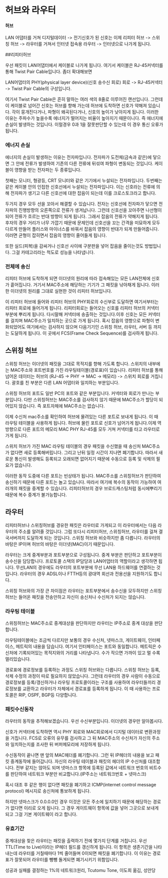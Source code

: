 # 허브와 라우터

#### 허브

LAN 어댑터를 거쳐 디지털데이터 -> 전기신호가 된 신호는 이제 리피터 허브 -> 스위칭 허브 -> 라우터를 거쳐서 인터넷 접속용 라우터 -> 인터넷으로 나가게 됩니다.

##리피터허브

우선 패킷이 LAN어댑터에서 케이블로 나가게 됩니다. 여기서 케이블은 RJ-45커넥터를 통해 Twist Pair Cable입니다.  좀더 확대해보면

LAN어댑터의 PHY(physical layer device)(신호 송수신 회로) 회로 -> RJ-45커넥터 -> Twist Pair Cable의 구성입니다.

여기서 Twist Pair Cable은 흔히 말하는 여러 색의 8줄로 이루어진 랜선입니다.  그런데 이 케이블로 넘어간 신호는 허브를 향해 가는데 허브에 도착하면 신호가 약해져 있습니다. 각이 뭉개진다거나, 파형이 왜곡된다거나, 신호의 높이가 낮아지게 됩니다. 이러한 이유는 주파수가 높을수록 에너지가 떨어지는 비율이 높아지기 때문이니다.  즉 에너지에 손실이 발생하는 것입니다. 이럴경우 0과 1을 잘못판단할 수 있는데 이 경우 통신 오류가 됩니다. 

### 에너지 손실

에너지의 손실이 발생하는 이유는 전자파입니다. 전자파가 도전체(금속과 같은)에 닿으면 그 안에 전류가 발생하여 기존의 다른 전류에 뒤섞여 파형이 변동되는 것입니다. 케이블이 영향을 받는 전자파는 두 종류입니다.

첫째는 모니터, 형광등, CRT 모니터와 같은 기기에서 누설되는 전자파입니다. 두번째는 같은 케이블 안의 인접한 신호선에서 누설되는 전자파입니다. 이는 신호라는 전류에 의해 전자파가 생기고 다른 신호선에 대한 잡음이 되는데 이를 크로스토크라고 합니다.

두가지 경우 모두 선을 꼬아서 해결할 수 있습니다. 전자는 신호선에 전자파가 닿으면 전자파의 진행방향의 오른쪽으로 전류가 생겨납니다. 그런데 신호선을 꼬아주면 나선형이되어 전류가 흐르는 반대 방향이 되게 됩니다. 그래서 잡음의 전류가 약해지게 됩니다. 후자의 경우 거리가 너무 가깝기 때문에 문제인데 신호선을 꼬는 간격을 미묘하게 모두 다르게 만들어 플러스와 마이너스를 바꿔서 잡음의 영향이 반대가 되게 만들어줍니다. 이러면 균형이 잡히면서 잡음의 영향이 줄어들게 됩니다.

또한 실드(피복)을 감싸거나 신호선 사이에 구분판을 넣어 잡음을 줄이는것도 방법입니다. 그걸 카테고리라는 척도로 성능을 나타냅니다.

### 전체에 송신

리피터 허브에 도착하게 되면 이더넷의 원리에 따라 접속해있는 모든 LAN전체에 신호가 흩어집니다. 거기서 MAC주소에 해당하는 기기가 그 패킷을 낚아채게 됩니다. 이러한 이더넷의 원리를 그대로 실현한 것이 리피터 허브입니다. 

이 리피터 허브에 들어와 리피터 허브의 PHY회로의 수신부로 도달하면 여기서부터는 리피터 회로에 들어가게 됩니다. 리피터회로는 들어오는 신호를 리피터 허브의 커넥터 부분에 뿌리게 됩니다. 다시말해 커넥터에 송출하는 것입니다.이후 신호는 모든 커넥터를 걸치며 MAC주소가 일치하는 곳으로 가게 됩니다. 혹시 잡음의 영향으로 파형이 변화되었어도 여기에서는 검사하지 않으며 다음기기인 스위칭 허브, 라우터, 서버 등 까지는 도달하게 됩니다. 이 곳에서 FCS(Frame Check Sequence)를 검사하게 됩니다.

## 스위칭 허브

스위칭 허브는 이더넷의 패킷을 그대로 목적지를 향해 가도록 합니다. 스위치의 내부에는 MAC주소와 포트번호를 가진 라우팅테이블(경로표)이 있습니다. 리피터 허브를 통해 넘어온 데이터는 허브의 (RJ-45 -> PHY -> MAC -> 메모리) -> 스위치 회로를 거칩니다. 괄호를 친 부분은 다른 LAN 어댑터와 일치하는 부분입니다.

스위칭 허브의 포트도 일반 PC의 포트와 같은 부분입니다. 커넥터와 회로가 만나는 부분입니다. 다만 스위칭허브는 MAC주소를 검사하지 않기 때문에 MAC주소가 할당이 되어있지 않습니다. 즉 포트자체에 MAC주소는 없습니다. 

이제 수신처 mac주소를 확인하여 허브에 물려있는 다른 포트로 보내게 됩니다. 이 때 라우팅 테이블을 사용하게 됩니다. 허브에 물린 포트로 신호가 넘어가게 됩니다.이제 역방향으로 다른 포트의 메모리 MAC PHY RJ-45를 모두 거쳐 커넥터를 타고 라우터로 가게 됩니다.

스위치 허브가 가진 MAC 라우팅 테이블의 경우  패킷을 수신했을 때 송신처 MAC주소가 없다면 새로 등록해버립니다. 그리고 난뒤 일정 시간이 지나면 폐기합니다. 따라서 새로운 통신이 발생해도 등록되고 오래되면 없어지기 때문에 수동으로 등록 및 삭제의 필요가 없습니다.	

이러한 동작 도중에 다른 포트는 빈상태가 됩니다. MAC주소를 스위칭허브가 판단하여 송신하기 때문에 다른 포트는 놀고 있습니다. 따라서 여기에 복수의 동작이 가능하여 여러개의 패킷을 중계할 수 있습니다. 리피터허브의 경우 브로드캐스팅처럼 동시에뿌리기때문에 복수 중계가 불가능합니다.

## 라우터

리피터허브나 스위칭허브를 경유한 패킷은 라우터로 가게되고 이 라우터에서는 다음 라우터의 주소를 알려줄 것입니다. 그럼 또다시 리피터허브, 스위칭허브, 라우터를 걸쳐 결국서버까지 도달하게 되는 것입니다. 스위칭 허브와 비슷하지만 좀 다릅니다. 라우터의 바탕은 IP이며 허브의 바탕은 이더넷(MAC)이기 때문입니다.

라우터는 크게 중계부분과 포트부분으로 구성됩니다. 중계 부분은 판단하고 포트부분이 송수신을 담당합니다. 프로토콜 스택의 IP담당과 LAN어댑터의 역할이라고 생각하면 됩니다. 무선LAN의 경우에도 라우터의 포트부분에 무선 LAN용 하드웨어를 연결하는 것입니다. 라우터의 경우 ADSL이나 FTTH등의 광대역 회선과 전용선을 지원하기도 합니다.

스위칭 허브와의 가장 큰 차이점은 라우터는 포트부분에서 송수신을 모두하지만 스위칭 허브는 들어온 패킷을 전송만하고 자신이 송신처나 수신처가 되지는 않습니다.

### 라우팅 테이블

스위칭허브는 MAC주소로 중계대상을 판단하지만 라우터는 IP주소로 중계 대상을 판단합니다. 

라우팅테이블에는 조금씩 다르지만 보통의 경우 수신처, 넷마스크, 게이트웨이, 인터페이스, 메트릭의 내용을 담습니다. 여기서 인터페이스는 포트와 동일합니다. 메트릭은 수신처에 기록되어있는 목적지와의 거리를 나타냅니다. 수가 작으면 가까이 있고 멀 수록 멀리있습니다.

경로표에 경로정보를 등록하는 과정도 스위칭 허브와는 다릅니다. 스위칭 허브는 등록, 삭제 수정의 과정이 따로 필요하지 않았습니다. 그런데 라우터의 경우 사람이 수동으로 경로정보를 등록/갱신하거나 라우팅 프로토콜이라는 구조를 사용하여 라우터들끼리 경로정보를 교환하고 라우터가 자체에서 경로표를 등록하게 됩니다. 이 때 사용하는 프로토콜은 RIP, OSPF, BGP등 다양합니다.

### 패킷수신동작

라우터의 동작을 추적해보겠습니다. 우선 수신부분입니다. 이더넷의 경우만 알아봅시다.

신호가 커넥터에 도착하면 역시 PHY 회로와 MAC회로에서 디지털 데이터로 변환과정을 거칩니다. FCS로 오류의 유무를 검사하고 그 뒤 MAC주소의 수신처가 자신의 주소와 일치하는지를 조사한 뒤 버퍼메모리에 저장하게 됩니다. 

수신동작이 끝나면 맨 앞의 MAC헤더를 폐기합니다. 그런 뒤 IP헤더의 내용을 보고 패킷 중계동작에 들어갑니다. 자신의 라우팅 테이블과 패킷의 헤더의 IP 수신처를 대조합니다. 전부 같지는 않아도 되며 넷마스크 항목에 등록된 값에서 네트워크 번호의 비트수를 판단하여 네트워크 부분만 비교합니다.(IP주소는 네트워크번호 + 넷마스크)

혹시 대조 후 같은 행이 없다면 패킷을 폐기하고 ICMP(internet control message protocol) 메시지로 송신처에 통보하게 됩니다.

하지만 넷마스크가 0.0.0.0인 경우 이것은 모든 주소에 일치하기 때문에 해당하는 경로가 없다면 이리로 오게 됩니다. 그 경우 게이트웨이 항목에 값을 넣어 그곳으로 보내게 되고 그걸 기본 게이트웨이 라고 합니다.

### 유효기간

중계대상을 찾은 라우터는 패킷을 출력하기 전에 몇가지 단계를 거칩니다. 우선 TTL(Time to Live)이라는 IP헤더 필드를 갱신하게 됩니다. 이 항목은 생존기간을 나타내는데 라우터를 거칠때마다 1씩 줄어들며 0이되면 패킷을 폐기합니다. 이 이유는 경로표가 잘못되어 라우터를 뺑뺑 돌게되면 폐기시키기 위함입니다.





성공과 실패를 결정하는 1%의 네트워크원리, Tcutomu Tone, 이도희 옮김, 성안당